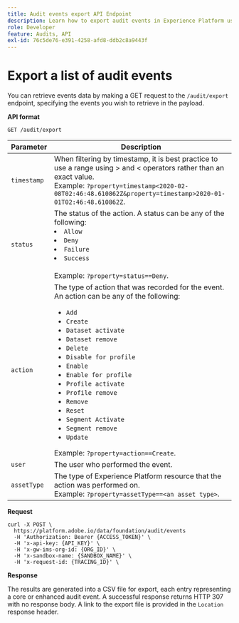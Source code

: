 ```yaml
---
title: Audit events export API Endpoint
description: Learn how to export audit events in Experience Platform using the Audit Query API.
role: Developer
feature: Audits, API
exl-id: 76c5de76-e391-4258-afd8-ddb2c8a9443f
---
```

# Export a list of audit events

You can retrieve events data by making a GET request to the `/audit/export` endpoint, specifying the events you wish to retrieve in the payload.

**API format**

```http
GET /audit/export
```

| Parameter | Description |
| --------- | ----------- |
| `timestamp` | When filtering by timestamp, it is best practice to use a range using > and < operators rather than an exact value. <br/>Example: `?property=timestamp<2020-02-08T02:46:48.610862Z&property=timestamp>2020-01-01T02:46:48.610862Z`. |
| `status` | The status of the action. A status can be any of the following: </li><li>`Allow` </li><li>`Deny` </li><li>`Failure` </li><li>`Success` </li></ul><br/>Example: `?property=status==Deny`.|
| `action` | The type of action that was recorded for the event. An action can be any of the following: <ul><li>`Add` </li><li>`Create` </li><li>`Dataset activate` </li><li>`Dataset remove` </li><li>`Delete` </li><li>`Disable for profile` </li><li>`Enable` </li><li>`Enable for profile` </li><li>`Profile activate` </li><li>`Profile remove` </li><li>`Remove` </li><li>`Reset` </li><li>`Segment Activate` </li><li>`Segment remove` </li><li>`Update` </li></ul> Example: `?property=action==Create`. |
| `user` | The user who performed the event. |
| `assetType` | The type of Experience Platform resource that the action was performed on. <br/>Example: `?property=assetType==<an asset type>`.|

**Request**

```shell
curl -X POST \
  https://platform.adobe.io/data/foundation/audit/events
  -H 'Authorization: Bearer {ACCESS_TOKEN}' \
  -H 'x-api-key: {API_KEY}' \
  -H 'x-gw-ims-org-id: {ORG_ID}' \
  -H 'x-sandbox-name: {SANDBOX_NAME}' \
  -H 'x-request-id: {TRACING_ID}' \
```

**Response**

The results are generated into a CSV file for export, each entry representing a core or enhanced audit event. A successful response returns HTTP 307 with no response body. A link to the export file is provided in the `Location` response header.
